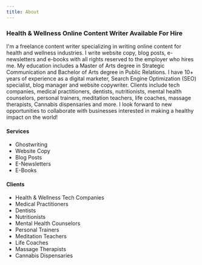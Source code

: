 ```yaml
---
title: About
---
```

### Health & Wellness Online Content Writer Available For Hire

I'm a freelance content writer specializing in writing online content for health and wellness industries. I write website copy, blog posts, e-newsletters and e-books with all rights reserved to the employer who hires me. My education includes a Master of Arts degree in Strategic Communication and Bachelor of Arts degree in Public Relations. I have 10+ years of experience as a digital marketer, Search Engine Optimization (SEO) specialist, blog manager and website copywriter. Clients include tech companies, medical practitioners, dentists, nutritionists, mental health counselors, personal trainers, meditation teachers, life coaches, massage therapists, Cannabis dispensaries and more. I look forward to new opportunities to collaborate with businesses interested in making a healthy impact on the world!

#### Services

* Ghostwriting
* Website Copy
* Blog Posts
* E-Newsletters
* E-Books

#### Clients

* Health & Wellness Tech Companies
* Medical Practitioners
* Dentists
* Nutritionists
* Mental Health Counselors
* Personal Trainers
* Meditation Teachers
* Life Coaches
* Massage Therapists
* Cannabis Dispensaries